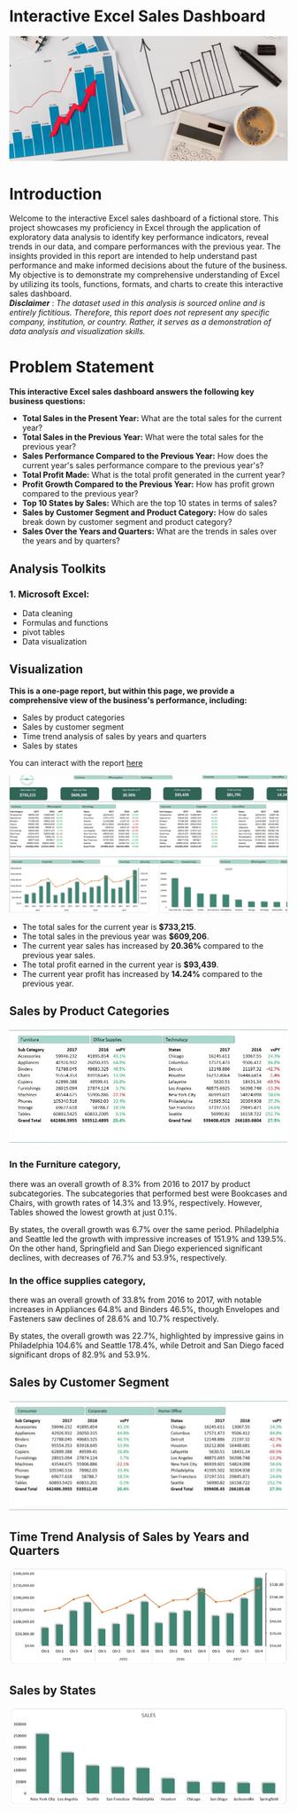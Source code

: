 # Interactive Excel Sales Dashboard

![](https://github.com/temee0/Interactive-Excel-Sales-Dashboard/blob/main/intro.jpg)

# Introduction
Welcome to the interactive Excel sales dashboard of a fictional store. This project showcases my proficiency in Excel through the application of exploratory data analysis to identify key performance indicators, reveal trends in our data, and compare performances with the previous year. The insights provided in this report are intended to help understand past performance and make informed decisions about the future of the business. My objective is to demonstrate my comprehensive understanding of Excel by utilizing its tools, functions, formats, and charts to create this interactive sales dashboard.   
**_Disclaimer_** :  _The dataset used in this analysis is sourced online and is entirely fictitious. Therefore, this report does not represent any specific company, institution, or country. Rather, it serves as a demonstration of data analysis and visualization skills._

# Problem Statement
**This interactive Excel sales dashboard answers the following key business questions:**
- **Total Sales in the Present Year:** What are the total sales for the current year?
- **Total Sales in the Previous Year:** What were the total sales for the previous year?
- **Sales Performance Compared to the Previous Year:** How does the current year's sales performance compare to the previous year's?
- **Total Profit Made:** What is the total profit generated in the current year?
- **Profit Growth Compared to the Previous Year:** How has profit grown compared to the previous year?
- **Top 10 States by Sales:** Which are the top 10 states in terms of sales?
- **Sales by Customer Segment and Product Category:** How do sales break down by customer segment and product category?
- **Sales Over the Years and Quarters:** What are the trends in sales over the years and by quarters?

## Analysis Toolkits
### 1. Microsoft Excel:
- Data cleaning
- Formulas and functions
- pivot tables
- Data visualization

## Visualization
**This is a one-page report, but within this page, we provide a comprehensive view of the business's performance, including:** 
- Sales by product categories
- Sales by customer segment
- Time trend analysis of sales by years and quarters
- Sales by states
  
You can interact with the report [here]()      

![](https://github.com/temee0/Interactive-Excel-Sales-Dashboard/blob/main/full%20Dashboard.jpg)
- The total sales for the current year is **$733,215**.   
- The total sales in the previous year was **$609,206**.  
- The current year sales has increased by **20.36%** compared to the previous year sales.  
- The total profit earned in the current year is **$93,439**.  
- The current year profit has increased by **14.24%** compared to the previous year.   

## Sales by Product Categories
![](https://github.com/temee0/Interactive-Excel-Sales-Dashboard/blob/main/product%20category.jpg)
### In the Furniture category, 
there was an overall growth of 8.3% from 2016 to 2017 by product subcategories. The subcategories that performed best were Bookcases and Chairs, with growth rates of 14.3% and 13.9%, respectively. However, Tables showed the lowest growth at just 0.1%.

By states, the overall growth was 6.7% over the same period. Philadelphia and Seattle led the growth with impressive increases of 151.9% and 139.5%. On the other hand, Springfield and San Diego experienced significant declines, with decreases of 76.7% and 53.9%, respectively.

### In the office supplies category,
there was an overall growth of 33.8% from 2016 to 2017, with notable increases in Appliances 64.8% and Binders 46.5%, though Envelopes and Fasteners saw declines of 28.6% and 10.7% respectively.

By states, the overall growth was 22.7%, highlighted by impressive gains in Philadelphia 104.6% and Seattle 178.4%, while Detroit and San Diego faced significant drops of 82.9% and 53.9%. 

## Sales by Customer Segment
![](https://github.com/temee0/Interactive-Excel-Sales-Dashboard/blob/main/customer%20segment.jpg)

## Time Trend Analysis of Sales by Years and Quarters
![](https://github.com/temee0/Interactive-Excel-Sales-Dashboard/blob/main/time_trend%20Analysis.jpg)

## Sales by States
![](https://github.com/temee0/Interactive-Excel-Sales-Dashboard/blob/main/sales%20Analysis%20.jpg)
